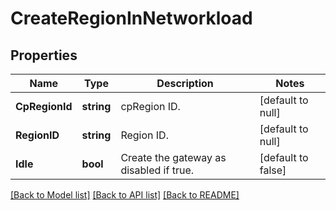 # CreateRegionInNetworkload

## Properties
Name | Type | Description | Notes
------------ | ------------- | ------------- | -------------
**CpRegionId** | **string** | cpRegion ID. | [default to null]
**RegionID** | **string** | Region ID. | [default to null]
**Idle** | **bool** | Create the gateway as disabled if true. | [default to false]

[[Back to Model list]](../README.md#documentation-for-models) [[Back to API list]](../README.md#documentation-for-api-endpoints) [[Back to README]](../README.md)


